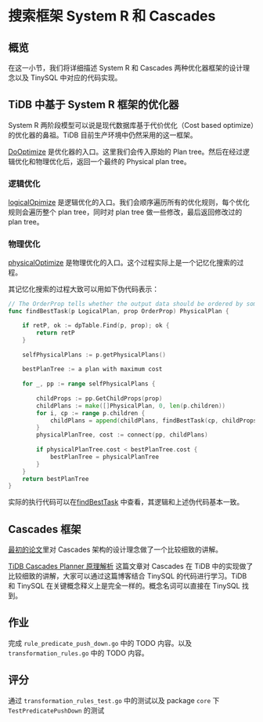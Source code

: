 # 搜索框架 System R 和 Cascades

## 概览

在这一小节，我们将详细描述 System R 和 Cascades 两种优化器框架的设计理念以及 TinySQL 中对应的代码实现。

## TiDB 中基于 System R 框架的优化器

System R 两阶段模型可以说是现代数据库基于代价优化（Cost based optimize）的优化器的鼻祖。TiDB 目前生产环境中仍然采用的这一框架。

[DoOptimize](https://github.com/pingcap-incubator/tinysql/blob/df75611ce926442bd6074b0f32b1351ca4aad925/planner/core/optimizer.go#L76) 是优化器的入口。这里我们会传入原始的 Plan tree。然后在经过逻辑优化和物理优化后，返回一个最终的 Physical plan tree。

### 逻辑优化

[logicalOpimize](https://github.com/pingcap-incubator/tinysql/blob/df75611ce926442bd6074b0f32b1351ca4aad925/planner/core/optimizer.go#L95) 是逻辑优化的入口。我们会顺序遍历所有的优化规则，每个优化规则会遍历整个 plan tree，同时对 plan tree 做一些修改，最后返回修改过的 plan tree。


### 物理优化

[physicalOptimize](https://github.com/pingcap-incubator/tinysql/blob/df75611ce926442bd6074b0f32b1351ca4aad925/planner/core/optimizer.go#L112) 是物理优化的入口。这个过程实际上是一个记忆化搜索的过程。

其记忆化搜索的过程大致可以用如下伪代码表示：

```go
// The OrderProp tells whether the output data should be ordered by some column or expression. (e.g. For select * from t order by a, we need to make the data ordered by column a, that is the exactly information that OrderProp should store)
func findBestTask(p LogicalPlan, prop OrderProp) PhysicalPlan {

	if retP, ok := dpTable.Find(p, prop); ok {
		return retP
	}
	
	selfPhysicalPlans := p.getPhysicalPlans()
	
	bestPlanTree := a plan with maximum cost
	
	for _, pp := range selfPhysicalPlans {
	
		childProps := pp.GetChildProps(prop)
		childPlans := make([]PhysicalPlan, 0, len(p.children))
		for i, cp := range p.children {
			childPlans = append(childPlans, findBestTask(cp, childProps[i])
		}
		physicalPlanTree, cost := connect(pp, childPlans)
		
		if physicalPlanTree.cost < bestPlanTree.cost {
			bestPlanTree = physicalPlanTree
		}
	}
	return bestPlanTree
}
```

实际的执行代码可以在[findBestTask](https://github.com/pingcap-incubator/tinysql/blob/df75611ce926442bd6074b0f32b1351ca4aad925/planner/core/find_best_task.go#L95) 中查看，其逻辑和上述伪代码基本一致。

## Cascades 框架

[最初的论文](https://15721.courses.cs.cmu.edu/spring2018/papers/15-optimizer1/graefe-ieee1995.pdf)里对 Cascades 架构的设计理念做了一个比较细致的讲解。

[TiDB Cascades Planner 原理解析](https://pingcap.com/blog-cn/tidb-cascades-planner/) 这篇文章对 Cascades 在 TiDB 中的实现做了比较细致的讲解，大家可以通过这篇博客结合 TinySQL 的代码进行学习。TiDB 和 TinySQL 在关键概念释义上是完全一样的。概念名词可以直接在 TinySQL 找到。

## 作业

完成 `rule_predicate_push_down.go` 中的 TODO 内容。以及 `transformation_rules.go` 中的 TODO 内容。

## 评分

通过 `transformation_rules_test.go` 中的测试以及 package `core` 下 `TestPredicatePushDown` 的测试

